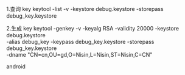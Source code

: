 

1.查询 key
keytool -list -v -keystore debug.keystore -storepass debug_key.keystore


2.生成 key
keytool -genkey -v -keyalg RSA -validity 20000 -keystore debug.keystore \
-alias debug_key -keypass debug_key.keystore -storepass debug_key.keystore \
 -dname "CN=cn,OU=gd,O=Nisin,L=Nisin,ST=Nisin,C=CN"

android
